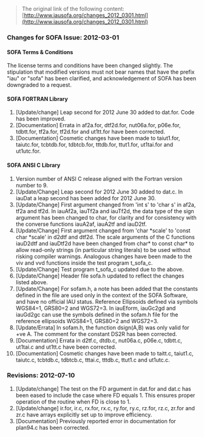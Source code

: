 > The original link of the following content: [http://www.iausofa.org/changes_2012_0301.html](http://www.iausofa.org/changes_2012_0301.html)
<div id="textbox">
 <h3>
  Changes for SOFA Issue: 2012-03-01
 </h3>
 <h4>
  SOFA Terms &amp; Conditions
 </h4>
 <p>
  The license terms and conditions have been changed slightly. The stipulation that modified 
versions must not bear names that have the prefix "iau" or "sofa" has been clarified, and 
acknowledgement of SOFA has been downgraded to a request.
 </p>
 <h4>
  SOFA FORTRAN Library
 </h4>
 <ol>
  <li class="list">
   [Update/change] Leap second for 2012 June 30 added to dat.for. Code has been improved.
  </li>
  <li class="list">
   [Documentation] Errata in af2a.for, dtf2d.for, nut06a.for, p06e.for, tdbtt.for, tf2a.for,
                                 tf2d.for and ut1tt.for have been corrected.
  </li>
  <li class="list">
   [Documentation] Cosmetic changes have been made to taiut1.for, taiutc.for, tcbtdb.for,
                                 tdbtcb.for, tttdb.for, ttut1.for, ut1tai.for and ut1utc.for.
  </li>
 </ol>
 <h4>
  SOFA ANSI C Library
 </h4>
 <ol>
  <li class="list">
   Version number of ANSI C release aligned with the Fortran version number to 9.
  </li>
  <li class="list">
   [Update/Change] Leap second for 2012 June 30 added to dat.c. In iauDat a leap second has 
                                 been added for 2012 June 30.
  </li>
  <li class="list">
   [Update/Change] First argument changed from 'int s' to 'char s' in af2a, tf2a and tf2d. In 
                                 iauAf2a, iauTf2a and iauTf2d, the data type of the sign argument has been 
                                 changed to char, for clarity and for consistency with the converse functions 
                                 iauA2af, iauA2tf and iauD2tf.
  </li>
  <li class="list">
   [Update/Change] First argument changed from 'char *scale' to 'const char *scale' in d2dtf and 
                                 dtf2d. The scale arguments of the C functions iauD2dtf and iauDtf2d have been 
                                 changed from char* to const char* to allow read-only strings (in particular 
                                 string literals) to be used without risking compiler warnings. Analogous changes 
                                 have been made to the viv and vvd functions inside the test program t_sofa_c.
  </li>
  <li class="list">
   [Update/Change] Test program t_sofa_c updated due to the above.
  </li>
  <li class="list">
   [Update/Change] Header file sofa.h updated to reflect the changes listed above.
  </li>
  <li class="list">
   [Update/Change] For sofam.h, a note has been added that the constants defined in the file are 
                                 used only in the context of the SOFA Software, and have no official IAU status. 
                                 Reference Ellipsoids defined via symbols WGS84=1, GRS80=2 and WGS72=3. In 
                                 iauEform, iauGc2gd and iauGd2gc can use the symbols defined in the sofam.h file 
                                 for the reference ellipsoids WGS84=1, GRS80=2 and WGS72=3.
  </li>
  <li class="list">
   [Update/Errata] In sofam.h, the function dsign(A,B) was only valid for +ve A. The comment for 
                                 the constant DS2R has been corrected.
  </li>
  <li class="list">
   [Documentation] Errata in d2tf.c, dtdb.c, nut06a.c, p06e.c, tdbtt.c, ut1tai.c and ut1tt.c have 
                                 been corrected.
  </li>
  <li class="list">
   [Documentation] Cosmetic changes have been made to taitt.c, taiut1.c, taiutc.c, tcbtdb.c, 
                                 tdbtcb.c, tttai.c, tttdb.c, ttut1.c and ut1utc.c.
  </li>
 </ol>
 <h3>
  Revisions: 2012-07-10
 </h3>
 <ol>
  <li class="list">
   [Update/change] The test on the FD argument in dat.for and dat.c has been eased to include the 
                                 case where FD equals 1. This ensures proper operation of the routine when FD is
                                 close to 1.
   <li class="list">
    [Update/change] ir.for, ir.c, rx.for, rx.c, ry.for, ry.c, rz.for, rz.c, zr.for and zr.c have 
                                 arrays explicitly set up to improve efficiency.
    <li class="list">
     [Documentation] Previously reported error in documentation for plan94.c has been corrected.
    </li>
   </li>
  </li>
 </ol>
</div>
